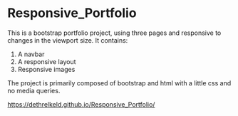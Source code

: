 # Responsive_Portfolio

This is a bootstrap portfolio project, using three pages and responsive to changes in the viewport size.
It contains:

1. A navbar
1. A responsive layout
1. Responsive images

The project is primarily composed of bootstrap and html with a little css and no media queries. 




https://dethrelkeld.github.io/Responsive_Portfolio/
